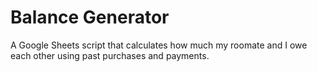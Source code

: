 # Balance Generator
A Google Sheets script that calculates how much my roomate and I owe each other using past purchases and payments.

